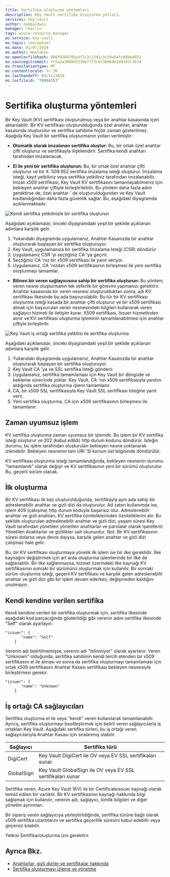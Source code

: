 ```yaml
---
title: Sertifika oluşturma yöntemleri
description: Key Vault sertifika oluşturma yolları.
services: key-vault
author: msmbaldwin
manager: rkarlin
tags: azure-resource-manager
ms.service: key-vault
ms.topic: conceptual
ms.date: 01/07/2019
ms.author: mbaldwin
ms.openlocfilehash: 908f02807d5a3f7c2c1391c3c59a54fc88bbd831
ms.sourcegitcommit: 7c5a2a3068e5330b77f3c6738d6de1e03d3c3b7d
ms.translationtype: MT
ms.contentlocale: tr-TR
ms.lasthandoff: 09/11/2019
ms.locfileid: "70884153"
---
```

# <a name="certificate-creation-methods"></a>Sertifika oluşturma yöntemleri

 Bir Key Vault (KV) sertifikası oluşturulmuş veya bir anahtar kasasında içeri aktarılabilir. Bir KV sertifikası oluşturulduğunda özel anahtar, anahtar kasasında oluşturulur ve sertifika sahibine hiçbir zaman gösterilmez. Aşağıda Key Vault bir sertifika oluşturmanın yolları verilmiştir:  

-   **Otomatik olarak imzalanan sertifika oluştur:** Bu, bir ortak özel anahtar çifti oluşturur ve sertifikayla ilişkilendirir. Sertifika kendi anahtarı tarafından imzalanacak.  

-    **El ile yeni bir sertifika oluşturun:** Bu, bir ortak özel anahtar çifti oluşturur ve bir X. 509.952 sertifika imzalama isteği oluşturur. İmzalama isteği, kayıt yetkiliniz veya sertifika yetkiliniz tarafından imzalanabilir. İmzalı x509 sertifikası, Key Vault KV sertifikasını tamamlayabilmeniz için bekleyen anahtar çiftiyle birleştirilebilir. Bu yöntem daha fazla adım gerektirse de, özel anahtar ' de oluşturulduğundan ve Key Vault kısıtlandığından daha fazla güvenlik sağlar. Bu, aşağıdaki diyagramda açıklanmaktadır.  

![Kendi sertifika yetkilinizle bir sertifika oluşturun](media/certificate-authority-1.png)  

Aşağıdaki açıklamalar, önceki diyagramdaki yeşil bir şekilde açıklanan adımlara karşılık gelir.

1. Yukarıdaki diyagramda uygulamanız, Anahtar Kasanızda bir anahtar oluşturarak başlayan bir sertifika oluşturuyor.
2. Key Vault, uygulamanıza bir sertifika Imzalama Isteği (CSR) döndürür
3. Uygulamanız CSR 'yi seçtiğiniz CA 'ya geçirir.
4. Seçtiğiniz CA 'nız bir x509 sertifikası ile yanıt veriyor.
5. Uygulamanız, CA 'nızdan x509 sertifikasının birleşmesi ile yeni sertifika oluşturmayı tamamlar.

-   **Bilinen bir veren sağlayıcısına sahip bir sertifika oluşturun:** Bu yöntem, veren nesne oluşturmanın tek seferlik bir görevini yapmanızı gerektirir. Anahtar kasasında bir veren nesnesi oluşturulduktan sonra, adı KV sertifikası ilkesinde bu ada başvurulabilir. Bu tür bir KV sertifikası oluşturma isteği kasada bir anahtar çifti oluşturur ve bir x509 sertifikası almak için başvurulan veren nesnesindeki bilgileri kullanarak veren sağlayıcı hizmeti ile iletişim kurar. X509 sertifikası, Issuer hizmetinden alınır ve KV sertifikası oluşturma işleminin tamamlanabilmesi için anahtar çiftiyle birleştirilir.  

![Key Vault iş ortağı sertifika yetkilisi ile sertifika oluşturma](media/certificate-authority-2.png)  

Aşağıdaki açıklamalar, önceki diyagramdaki yeşil bir şekilde açıklanan adımlara karşılık gelir.

1. Yukarıdaki diyagramda uygulamanız, Anahtar Kasanızda bir anahtar oluşturarak başlayan bir sertifika oluşturuyor.
2. Key Vault CA 'ya ve SSL sertifika Isteği gönderir.
3. Uygulamanız, sertifika tamamlaması için Key Vault bir döngüde ve bekleme sürecinde yoklar. Key Vault, CA 'nın x509 sertifikasıyla yanıtını aldığında sertifika oluşturma işlemi tamamlanır.
4. CA, bir x509 SSL sertifikasıyla Key Vault SSL sertifikası Isteğine yanıt verir.
5. Yeni sertifika oluşturma, CA için x509 sertifikasının birleşmesi ile tamamlanır.

## <a name="asynchronous-process"></a>Zaman uyumsuz işlem
KV sertifika oluşturma zaman uyumsuz bir işlemdir. Bu işlem bir KV sertifika isteği oluşturur ve 202 (kabul edildi) http durum kodunu döndürür. İsteğin durumu, bu işlem tarafından oluşturulan bekleyen nesne yoklanarak izlenebilir. Bekleyen nesnenin tam URI 'SI konum üst bilgisinde döndürülür.  

KV sertifikası oluşturma isteği tamamlandığında, bekleyen nesnenin durumu "tamamlandı" olarak değişir ve KV sertifikasının yeni bir sürümü oluşturulur. Bu, geçerli sürüm olacak.  

## <a name="first-creation"></a>İlk oluşturma
 Bir KV sertifikası ilk kez oluşturulduğunda, sertifikayla aynı ada sahip bir adreslenebilir anahtar ve gizli dizi da oluşturulur. Ad zaten kullanımda ise, işlem 409 (çakışma) http durum koduyla başarısız olur.
Adreslenebilir anahtar ve gizli anahtarı, KV sertifika özniteliklerinden özniteliklerini alır. Bu şekilde oluşturulan adreslenebilir anahtar ve gizli dizi, yaşam süresi Key Vault tarafından yönetilen yönetilen anahtarlar ve parolalar olarak işaretlenir. Yönetilen Anahtarlar ve gizlilikler salt okunurdur. Not: Bir KV sertifikasının süresi dolarsa veya devre dışıysa, karşılık gelen anahtar ve gizli dizi çalışmaz hale gelir.  

 Bu, bir KV sertifikası oluşturmaya yönelik ilk işlem ise bir ilke gereklidir.  İlke kaynağını değiştirmek için art arda oluşturma işlemlerinde bir ilke de sağlanabilir. Bir ilke sağlanmazsa, hizmet üzerindeki ilke kaynağı KV sertifikasının sonraki bir sürümünü oluşturmak için kullanılır. Bir sonraki sürüm oluşturma isteği, geçerli KV sertifikası ve karşılık gelen adreslenebilir anahtar ve gizli dizi gibi bir işlem devam ederken, değişmeden kaldığını unutmayın.  

## <a name="self-issued-certificate"></a>Kendi kendine verilen sertifika
 Kendi kendine verilen bir sertifika oluşturmak için, sertifika ilkesinde aşağıdaki kod parçacığında gösterildiği gibi verenin adını sertifika ilkesinde "Self" olarak ayarlayın.  

```  
"issuer": {  
       "name": "Self"  
    }  

```  

 Verenin adı belirtilmemişse, verenin adı "bilinmiyor" olarak ayarlanır. Veren "Unknown" olduğunda, sertifika sahibinin kendi tercih etenden bir x509 sertifikasını el ile alması ve sonra da sertifika oluşturmayı tamamlaması için ortak x509 sertifikasını Anahtar Kasası sertifikası bekleyen nesnesiyle birleştirmesi gerekir.

```  
"issuer": {  
       "name": "Unknown"  
    }  

```  

## <a name="partnered-ca-providers"></a>İş ortağı CA sağlayıcıları
Sertifika oluşturma el ile veya "kendi" veren kullanılarak tamamlanabilir. Ayrıca, sertifika oluşturmayı basitleştirmek için belirli veren sağlayıcılarla iş ortakları Key Vault. Aşağıdaki sertifika türleri, bu iş ortağı veren sağlayıcılarıyla Anahtar Kasası için sıralanmış olabilir.  

|Sağlayıcı|Sertifika türü|  
|--------------|----------------------|  
|DigiCert|Key Vault DigiCert ile OV veya EV SSL sertifikaları sunar|
|GlobalSign|Key Vault GlobalSign ile OV veya EV SSL sertifikaları sunar|

 Sertifika veren, Azure Key Vault (KV) ile bir Certificateıssuer kaynağı olarak temsil edilen bir varlıktır. Bir KV sertifikasının kaynağı hakkında bilgi sağlamak için kullanılır; verenin adı, sağlayıcı, kimlik bilgileri ve diğer yönetim ayrıntıları.

Bir sipariş veren sağlayıcıya yerleştirildiğinde, sertifika türüne bağlı olarak x509 sertifika uzantılarını ve sertifika geçerlilik süresini kabul edebilir veya geçersiz kılabilir.  

 Yetkisi Sertifika/oluşturma izni gerektirir.

## <a name="see-also"></a>Ayrıca Bkz.
 - [Anahtarlar, gizli diziler ve sertifikalar hakkında](about-keys-secrets-and-certificates.md)
 - [Sertifika oluşturmayı izleme ve yönetme](create-certificate-scenarios.md)
